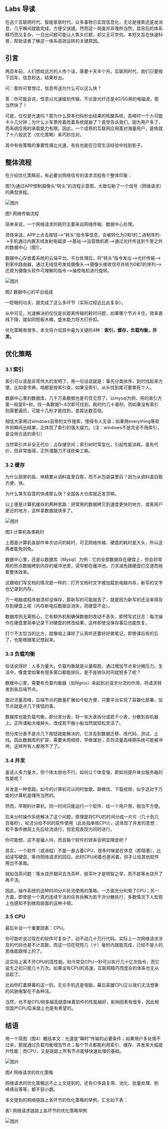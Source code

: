## **Labs 导读**

在这个互联网时代、智能家居时代，众多事物已实现信息化，无论是搜索还是发消息，几乎瞬间就能完成，方便又快捷。然而这一局面并非理所当然，其背后的体系精巧而又复杂，一旦出问题可能让人焦头烂额，却又无可奈何。本短文旨在快速科普，帮助读者了解这一体系高效运转的关键原因。

## **引言**

两百年前，人们想给远方的人传个话，需要十天半个月。互联网时代，我们只要按下回车，信息秒达，结果秒出。

问：那你可曾想过，信息传送为什么可以这么快？

答：你可能会说，信息以光速级别传输，不论是光纤还是4G/5G用的电磁波，那当然快了！

可是，仅仅是光速吗？那为什么原本扫码秒出结果的核酸系统，高峰时一个人可能卡十几分钟；为什么火车票抢着抢着系统就崩了？直觉告诉我们，因为用户多了，而系统应用的承载能力有限。因此，一个成熟的互联网应用面对海量用户，是练就了十八般武艺（优化策略）来巧妙应对。

其中有些策略的重要性堪比光速，有些也能在日常生活经验中找到影子。

## **整体流程**

在介绍优化策略前，有必要对网络信号的请求流程有个整体印象：

图1为通过APP控制摄像头“转头”的流程示意图，大致勾勒了一个信号（网络请求）的典型旅程。

![图片](assets/千里送信为何能到瞬时到达/640.png)

图1 网络传输流程



简单来说，一个网络请求的耗时主要来自网络传输、数据中心处理。

具体来说，APP上点击按钮-->“转头”指令等信息，会被转化为0和1的二进制序列-->手机通过内置天线发射电磁波-->基站-->运营商机房-->通过光纤传送到千里之外的数据中心（图1）。

数据中心存放着系统的云端平台。平台处理后，将“转头”指令发出-->光纤传输-->到家中路由器，通过无线信号发给摄像头-->摄像头接收信号并转为0和1的序列-->还原为摄像头软件可理解的指令-->操控电机进行旋转。

![图片](assets/千里送信为何能到瞬时到达/640-16708109498831.png)

图2 数据中心的平台组成



一眨眼的功夫，就完成了这么多环节（实际过程远比此复杂）。

从中可见，光速解决的仅仅是长距离传输的耗时问题，如果哪个节点卡住，效率直线下降，就如同短板木桶，盛水能力将大打折扣。

优化策略有很多，本文将介绍其中最为关键的4种：**索引，缓存，负载均衡，并发。**

## **优化策略**

### **3.1 索引**

索引可以说是非常伟大的发明了。用一句话说就是：事先分类排序，到时找起来方便。比如查字典，咱都是按索引查，如果没索引，从头找到尾可要累死个人。

数据中心里的数据库，几千万条数据也是司空见惯了。以mysql为例，用的索引方案一般是B+树，找一条数据1~4次即可找到，耗时约几十毫秒。而如果没有索引则需要遍历，可能十几秒才能找到，差距达数百倍。

相信大家用过windows自带的文件搜索，慢得令人无语；如果用everything等软件则瞬间出结果，正体现了索引的强大威力。（注：windows不是完全不用索引，是没用合适的索引）

当然索引并非全无代价：占存储空间；索引树时常变化，引起性能消耗。虽有代价，但非常值得，正所谓磨刀不误砍柴工嘛。



### **3.2 缓存**

为什么厨房的盐、味精要从调料盒里舀取，而不从包装袋里舀？因为从调料盒舀取方便、快。

为什么某东自营的快递那么快？全国各大仓库就近发货嘛。

以上便是计算机缓存的两种思路：把常用的数据拷贝到速度更快的地方，或离用户更近的地方，这样拿数据就快多了。

![图片](assets/千里送信为何能到瞬时到达/640-16708110516056.png)

图3 计算机各类耗时



上图是计算机各部件单次访问的耗时，可见网络传输、硬盘的耗时是大头，所以这两者能免则免。

数据中心里，还是以数据库（Mysql）为例：它的全部数据存在硬盘上，但会将常用的热点数据拷到内存的缓冲池里，读写都在缓冲池，力求减免跟硬盘打交道而拖累整体效率。

这跟咱们写文档的情况是一样的：打开文档时文字被加载到电脑内存，新写的文字也记录到内存。

万一电脑或程序崩溃却没保存，那新写的可能就丢了，就是因为新写的还没来得及存到硬盘上呢（内存断电后数据会消失，而硬盘不会）。

数据库则无需担心，它有额外机制确保数据的改动不丢失，即预写式日志：每次操作在硬盘里简单记录下对硬盘的修改结果，这样即使没保存事后也能恢复。

打个不太恰当的比方，就像咱上课除了认真听还要好好做笔记，即使课后有的忘了，也能根据笔记想起来。



### **3.3 负载均衡**

俗话说得好：人多力量大。负载均衡就是以量取胜，通过增加节点来分摊压力。生活中，像食堂如果有很多窗口都能排队，是不是排队时间就短多了呢？

数据中心里，需要有负载均衡器（如Nginx）来起到对请求分流的作用，将请求转发到各后端节点。

面对流量高峰，后端节点的数量扩展如今挺方便，只要平台实现了容器化部署，加节点就是点几下按钮的事。

数据库也能负载均衡，即分库分表，将一张大表拆分成若干小表，分散到各机器上。正所谓船大难掉头，改成若干艘小船当然就轻松灵活了。

但分库分表不是点几下按钮就能解决的，它涉及到数据迁移、改代码、测试、上线。因此数据库的扩容，需要未雨绸缪，早做谋划；否则流量高峰期系统可能被冲垮，这样所有人都用不了了。



### **3.4 并发**

虽说人多力量大，但个体太弱也不行。如何让个体变强，即如何提升单台服务器的性能呢？

并发是一种思路。如今的计算机可以同时放歌、聊微信、下载视频，似乎这对于万能的计算机是理所当然的。

然而，早期的计算机，同一时间只能运行一个软件、给一个用户用，相当不方便。

后来分时操作系统解决了这个问题，原理是将CPU的时间分成一片片（几十到几百毫秒），轮流分给不同的软件使用（此处指单核CPU）。这体现了并发的思想：若干事件微观上先后轮流进行，但宏观表现为同时进行。

你可能想，这不是骗人吗，而且每个软件的效率会明显降低吧？

其实，一个软件（或进程）不是一直占着CPU，很多时候是在休息（即阻塞），比如读写硬盘，等待网络请求的回应。此时CPU闲着也是闲着，拱手让给其他软件用岂不美哉。

就如泡茶问题：等水烧开期间去洗茶杯、放茶叶才是明智之举，而不是等水烧开了再干活。

因此，操作系统的这种时间分片轮流使用的策略，一方面充分利用了CPU；另一方面，即使是一个真的连续干活的任务拆解为若干次分散执行，多数情况下人宏观上也感知不到微观层面的这种卡顿。



### **3.5 CPU**

最后补谈一个重要因素：CPU。

你可能听说过现在的软件可复杂了，动不动几十万行代码。实际上一次网络请求涉及的代码也是不计其数，而这一切在短短几（十）毫秒内就能完成，已经不是人的思维能跟得上的了。

这实际上离不开CPU的高性能。如今常见CPU一秒可以执行几十亿次指令，而它诞生之初只能几十万次。如果没有CPU的高速，互联网精巧而庞杂的体系也无从谈起了。

比如你盯着屏幕的这一刻，无论手机还是电脑，幕后英雄CPU正以我们无法想象的风驰电掣在干各种活。

当然，也不是CPU频率越高就意味着软件的性能越好，影响因素有很多，因此相信国产CPU后来居上也是有希望的。

## **结语**

用一个简图（图4）概括本文：光速是“瞬时”传输的必要条件；如果用户多处理不过来，那就通过负载均衡增加节点；每个节点都能利用索引、缓存、并发来大幅提升性能；而CPU，又是链路上所有节点能够快速处理的基础。



![图片](assets/千里送信为何能到瞬时到达/640-16708111850919.png)

图4 网络请求的优化策略



网络请求的优化策略远不止上文提到的，还有IO多路复用、池化、批量处理、削峰填谷等等，都不容小觑。

本文提到的网络链路上各环节的优化策略的举例，汇总如下表：

表1 网络请求链路上各环节的优化策略举例

![图片](assets/千里送信为何能到瞬时到达/640-167081118509210.jpeg)